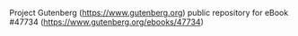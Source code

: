 Project Gutenberg (https://www.gutenberg.org) public repository for eBook #47734 (https://www.gutenberg.org/ebooks/47734)
